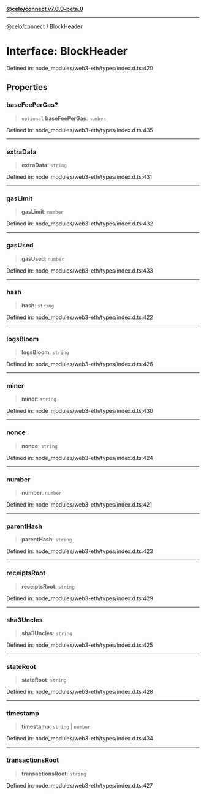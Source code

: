 [**@celo/connect v7.0.0-beta.0**](../README.md)

***

[@celo/connect](../globals.md) / BlockHeader

# Interface: BlockHeader

Defined in: node\_modules/web3-eth/types/index.d.ts:420

## Properties

### baseFeePerGas?

> `optional` **baseFeePerGas**: `number`

Defined in: node\_modules/web3-eth/types/index.d.ts:435

***

### extraData

> **extraData**: `string`

Defined in: node\_modules/web3-eth/types/index.d.ts:431

***

### gasLimit

> **gasLimit**: `number`

Defined in: node\_modules/web3-eth/types/index.d.ts:432

***

### gasUsed

> **gasUsed**: `number`

Defined in: node\_modules/web3-eth/types/index.d.ts:433

***

### hash

> **hash**: `string`

Defined in: node\_modules/web3-eth/types/index.d.ts:422

***

### logsBloom

> **logsBloom**: `string`

Defined in: node\_modules/web3-eth/types/index.d.ts:426

***

### miner

> **miner**: `string`

Defined in: node\_modules/web3-eth/types/index.d.ts:430

***

### nonce

> **nonce**: `string`

Defined in: node\_modules/web3-eth/types/index.d.ts:424

***

### number

> **number**: `number`

Defined in: node\_modules/web3-eth/types/index.d.ts:421

***

### parentHash

> **parentHash**: `string`

Defined in: node\_modules/web3-eth/types/index.d.ts:423

***

### receiptsRoot

> **receiptsRoot**: `string`

Defined in: node\_modules/web3-eth/types/index.d.ts:429

***

### sha3Uncles

> **sha3Uncles**: `string`

Defined in: node\_modules/web3-eth/types/index.d.ts:425

***

### stateRoot

> **stateRoot**: `string`

Defined in: node\_modules/web3-eth/types/index.d.ts:428

***

### timestamp

> **timestamp**: `string` \| `number`

Defined in: node\_modules/web3-eth/types/index.d.ts:434

***

### transactionsRoot

> **transactionsRoot**: `string`

Defined in: node\_modules/web3-eth/types/index.d.ts:427
